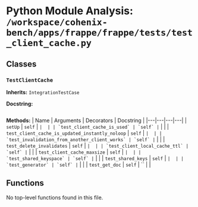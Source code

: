# Python Module Analysis: `/workspace/cohenix-bench/apps/frappe/frappe/tests/test_client_cache.py`

## Classes

### `TestClientCache`
**Inherits:** `IntegrationTestCase`


**Docstring:**
```

```

**Methods:**
| Name | Arguments | Decorators | Docstring |
|---|---|---|---|
| `setUp` | `self` | `` |  |
| `test_client_cache_is_used` | `self` | `` |  |
| `test_client_cache_is_updated_instantly_noloop` | `self` | `` |  |
| `test_invalidation_from_another_client_works` | `self` | `` |  |
| `test_delete_invalidates` | `self` | `` |  |
| `test_client_local_cache_ttl` | `self` | `` |  |
| `test_client_cache_maxsize` | `self` | `` |  |
| `test_shared_keyspace` | `self` | `` |  |
| `test_shared_keys` | `self` | `` |  |
| `test_generator` | `self` | `` |  |
| `test_get_doc` | `self` | `` |  |





## Functions

No top-level functions found in this file.
